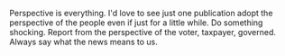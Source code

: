 Perspective is everything. I'd love to see just one publication adopt the perspective of the people even if just for a little while. Do something shocking. Report from the perspective of the voter, taxpayer, governed. Always say what the news means to us.
